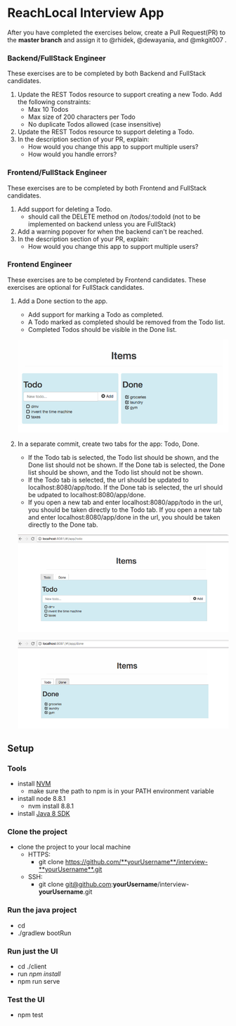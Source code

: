 # ReachLocal Interview App
After you have completed the exercises below, create a Pull Request(PR) to the **master branch** and assign it to @rhidek, @dewayania, and @mkgit007 .

### Backend/FullStack Engineer
These exercises are to be completed by both Backend and FullStack candidates.
1. Update the REST Todos resource to support creating a new Todo. Add the following constraints:
   * Max 10 Todos
   * Max size of 200 characters per Todo
   * No duplicate Todos allowed (case insensitive)
1. Update the REST Todos resource to support deleting a Todo.
1. In the description section of your PR, explain:
   * How would you change this app to support multiple users?
   * How would you handle errors?

### Frontend/FullStack Engineer
These exercises are to be completed by both Frontend and FullStack candidates.
1. Add support for deleting a Todo.
   * should call the DELETE method on /todos/:todoId (not to be implemented on backend unless you are FullStack)
1. Add a warning popover for when the backend can't be reached.
1. In the description section of your PR, explain:
   * How would you change this app to support multiple users?

### Frontend Engineer
These exercises are to be completed by Frontend candidates. These exercises are optional for FullStack candidates.
1. Add a Done section to the app.
   * Add support for marking a Todo as completed.
   * A Todo marked as completed should be removed from the Todo list.
   * Completed Todos should be visible in the Done list.


   ![Image of done section](./doc_assets/done-section.png)

1. In a separate commit, create two tabs for the app: Todo, Done.
   * If the Todo tab is selected, the Todo list should be shown, and the Done list should not be shown. If the Done tab is selected, the Done list should be shown, and the Todo list should not be shown.
   * If the Todo tab is selected, the url should be updated to localhost:8080/app/todo. If the Done tab is selected, the url should be udpated to localhost:8080/app/done.
   * If you open a new tab and enter localhost:8080/app/todo in the url, you should be taken directly to the Todo tab. If you open a new tab and enter localhost:8080/app/done in the url, you should be taken directly to the Done tab.


   ![Image of todo tab](./doc_assets/tabs-todo.png)
   
   ![Image of done tab](./doc_assets/tabs-done.png)

## Setup
### Tools
* install [NVM](https://github.com/creationix/nvm)
  * make sure the path to npm is in your PATH environment variable
* install node 8.8.1
  * nvm install 8.8.1
* install [Java 8 SDK](http://www.oracle.com/technetwork/java/javase/downloads/jdk8-downloads-2133151.html)

### Clone the project
* clone the project to your local machine
  * HTTPS:
    * git clone https://github.com/**yourUsername**/interview-**yourUsername**.git
  * SSH:
    * git clone git@github.com:**yourUsername**/interview-**yourUsername**.git

### Run the java project
* cd <todo project dir>
* ./gradlew bootRun

### Run just the UI
* cd ./client
* run _npm install_
* npm run serve

### Test the UI
* npm test
